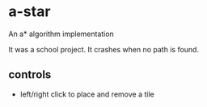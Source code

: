 # a-star
An a* algorithm implementation

It was a school project.
It crashes when no path is found.

## controls
- left/right click to place and remove a tile